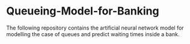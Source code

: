# Queueing-Model-for-Banking
The following repository contains the artificial neural network model for modelling the case of queues and predict waiting times inside a bank.
